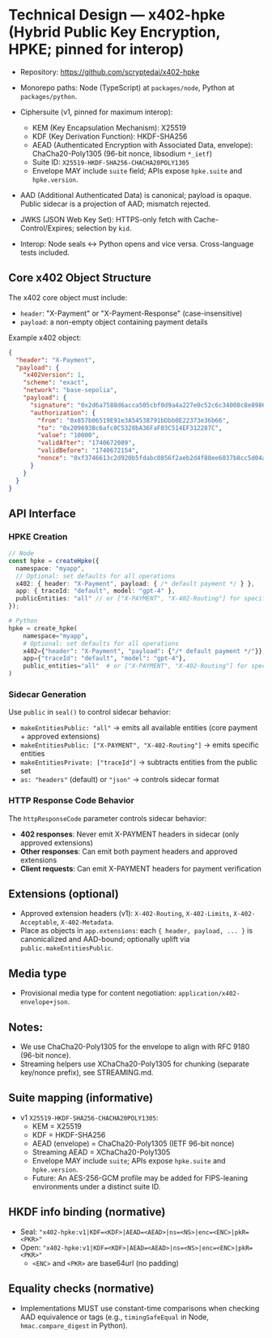 # Technical Design — x402-hpke (Hybrid Public Key Encryption, HPKE; pinned for interop)

- Repository: https://github.com/scryptedai/x402-hpke
- Monorepo paths: Node (TypeScript) at `packages/node`, Python at `packages/python`.

- Ciphersuite (v1, pinned for maximum interop):
  - KEM (Key Encapsulation Mechanism): X25519
  - KDF (Key Derivation Function): HKDF-SHA256
  - AEAD (Authenticated Encryption with Associated Data, envelope): ChaCha20-Poly1305 (96-bit nonce, libsodium `*_ietf`)
  - Suite ID: `X25519-HKDF-SHA256-CHACHA20POLY1305`
  - Envelope MAY include `suite` field; APIs expose `hpke.suite` and `hpke.version`.
- AAD (Additional Authenticated Data) is canonical; payload is opaque. Public sidecar is a projection of AAD; mismatch rejected.
- JWKS (JSON Web Key Set): HTTPS-only fetch with Cache-Control/Expires; selection by `kid`.
- Interop: Node seals ↔ Python opens and vice versa. Cross-language tests included.

## Core x402 Object Structure

The x402 core object must include:
- `header`: "X-Payment" or "X-Payment-Response" (case-insensitive)
- `payload`: a non-empty object containing payment details

Example x402 object:
```json
{
  "header": "X-Payment",
  "payload": {
    "x402Version": 1,
    "scheme": "exact",
    "network": "base-sepolia",
    "payload": {
      "signature": "0x2d6a7588d6acca505cbf0d9a4a227e0c52c6c34008c8e8986a1283259764173608a2ce6496642e377d6da8dbbf5836e9bd15092f9ecab05ded3d6293af148b571c",
      "authorization": {
        "from": "0x857b06519E91e3A54538791bDbb0E22373e36b66",
        "to": "0x209693Bc6afc0C5328bA36FaF03C514EF312287C",
        "value": "10000",
        "validAfter": "1740672089",
        "validBefore": "1740672154",
        "nonce": "0xf3746613c2d920b5fdabc0856f2aeb2d4f88ee6037b8cc5d04a71a4462f13480"
      }
    }
  }
}
```

## API Interface

### HPKE Creation

```typescript
// Node
const hpke = createHpke({
  namespace: "myapp",
  // Optional: set defaults for all operations
  x402: { header: "X-Payment", payload: { /* default payment */ } },
  app: { traceId: "default", model: "gpt-4" },
  publicEntities: "all" // or ["X-PAYMENT", "X-402-Routing"] for specific headers
});
```

```python
# Python
hpke = create_hpke(
    namespace="myapp",
    # Optional: set defaults for all operations
    x402={"header": "X-Payment", "payload": {"/* default payment */"}},
    app={"traceId": "default", "model": "gpt-4"},
    public_entities="all"  # or ["X-PAYMENT", "X-402-Routing"] for specific headers
)
```

### Sidecar Generation

Use `public` in `seal()` to control sidecar behavior:

- `makeEntitiesPublic: "all"` → emits all available entities (core payment + approved extensions)
- `makeEntitiesPublic: ["X-PAYMENT", "X-402-Routing"]` → emits specific entities
- `makeEntitiesPrivate: ["traceId"]` → subtracts entities from the public set
- `as: "headers"` (default) or `"json"` → controls sidecar format

### HTTP Response Code Behavior

The `httpResponseCode` parameter controls sidecar behavior:

- **402 responses**: Never emit X-PAYMENT headers in sidecar (only approved extensions)
- **Other responses**: Can emit both payment headers and approved extensions
- **Client requests**: Can emit X-PAYMENT headers for payment verification

## Extensions (optional)

- Approved extension headers (v1): `X-402-Routing`, `X-402-Limits`, `X-402-Acceptable`, `X-402-Metadata`.
- Place as objects in `app.extensions`: each `{ header, payload, ... }` is canonicalized and AAD-bound; optionally uplift via `public.makeEntitiesPublic`.

## Media type

- Provisional media type for content negotiation: `application/x402-envelope+json`.

## Notes:

- We use ChaCha20-Poly1305 for the envelope to align with RFC 9180 (96-bit nonce).
- Streaming helpers use XChaCha20-Poly1305 for chunking (separate key/nonce prefix), see STREAMING.md.

## Suite mapping (informative)

- v1 `X25519-HKDF-SHA256-CHACHA20POLY1305`:
  - KEM = X25519
  - KDF = HKDF-SHA256
  - AEAD (envelope) = ChaCha20-Poly1305 (IETF 96-bit nonce)
  - Streaming AEAD = XChaCha20-Poly1305
  - Envelope MAY include `suite`; APIs expose `hpke.suite` and `hpke.version`.
  - Future: An AES-256-GCM profile may be added for FIPS-leaning environments under a distinct suite ID.

## HKDF info binding (normative)

- Seal: `"x402-hpke:v1|KDF=<KDF>|AEAD=<AEAD>|ns=<NS>|enc=<ENC>|pkR=<PKR>"`
- Open: `"x402-hpke:v1|KDF=<KDF>|AEAD=<AEAD>|ns=<NS>|enc=<ENC>|pkR=<PKR>"`
  - `<ENC>` and `<PKR>` are base64url (no padding)

## Equality checks (normative)

- Implementations MUST use constant-time comparisons when checking AAD equivalence or tags (e.g., `timingSafeEqual` in Node, `hmac.compare_digest` in Python).